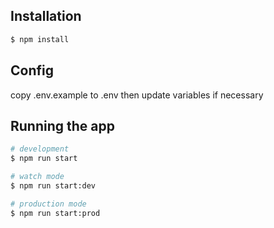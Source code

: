 ## Installation

```bash
$ npm install
```

## Config

copy .env.example to .env then update variables if necessary
## Running the app

```bash
# development
$ npm run start

# watch mode
$ npm run start:dev

# production mode
$ npm run start:prod
```